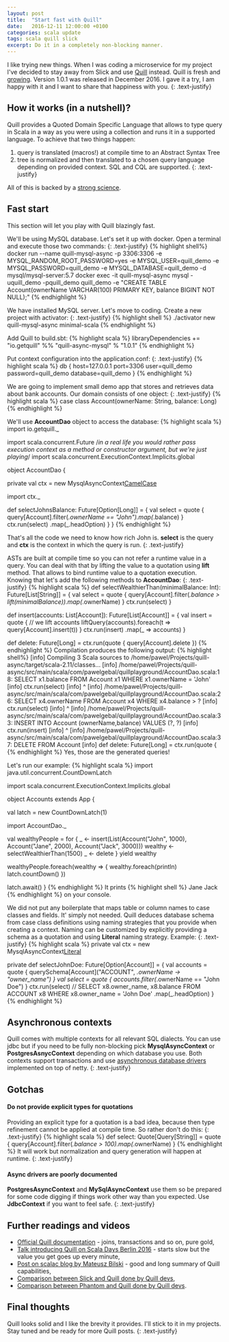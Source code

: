 ```yaml
---
layout: post
title:  "Start fast with Quill"
date:   2016-12-11 12:00:00 +0100
categories: scala update
tags: scala quill slick
excerpt: Do it in a completely non-blocking manner.
---
```

I like trying new things. When I was coding a microservice for
my project I've decided to stay away from Slick and use [Quill][quill] instead.
Quill is fresh and [growing][quill-popularity].
Version 1.0.1 was released in December 2016.
I gave it a try, I am happy with it and I want to share that happiness with you.
{: .text-justify}

## How it works (in a nutshell)?
Quill provides a Quoted Domain Specific Language that allows to
type query in Scala in a way as you were using a collection and runs it in a supported language.
To achieve that two things happen:
1. query is translated (macros!) at compile time to an Abstract Syntax Tree
2. tree is normalized and then translated to a chosen query language depending on provided context.
 SQL and CQL are supported.
 {: .text-justify}

All of this is backed by a [strong science][quill-science].

## Fast start
This section will let you play with Quill blazingly fast.

We'll be using MySQL database.
Let's set it up with docker.
Open a terminal and execute those two commands:
{: .text-justify}
{% highlight shell%}
docker run --name quill-mysql-async -p 3306:3306 -e MYSQL_RANDOM_ROOT_PASSWORD=yes -e MYSQL_USER=quill_demo -e MYSQL_PASSWORD=quill_demo -e MYSQL_DATABASE=quill_demo -d mysql/mysql-server:5.7
docker exec -it quill-mysql-async mysql -uquill_demo -pquill_demo quill_demo -e "CREATE TABLE Account(ownerName VARCHAR(100) PRIMARY KEY, balance BIGINT NOT NULL);"
{% endhighlight %}

We have installed MySQL server.
Let's move to coding.
Create a new project with activator:
{: .text-justify}
{% highlight shell %}
./activator new quill-mysql-async minimal-scala
{% endhighlight %}

Add Quill to build.sbt:
{% highlight scala %}
libraryDependencies += "io.getquill" %% "quill-async-mysql" % "1.0.1"
{% endhighlight %}

Put context configuration into the application.conf:
{: .text-justify}
{% highlight scala %}
db {
  host=127.0.0.1
  port=3306
  user=quill_demo
  password=quill_demo
  database=quill_demo
}
{% endhighlight %}

We are going to implement small demo app that stores and retrieves data about bank accounts.
Our domain consists of one object:
{: .text-justify}
{% highlight scala %}
case class Account(ownerName: String, balance: Long)
{% endhighlight %}

We'll use **AccountDao** object to access the database:
{% highlight scala %}
import io.getquill._

import scala.concurrent.Future
/*in a real life you would rather pass execution context as
  a method or constructor argument, but we're just playing*/
import scala.concurrent.ExecutionContext.Implicits.global

object AccountDao {

  private val ctx = new MysqlAsyncContext[CamelCase]("db")

  import ctx._

  def selectJohnsBalance: Future[Option[Long]] = {
    val select = quote {
      query[Account].filter(_.ownerName == "John").map(_.balance)
    }
    ctx.run(select)
      .map(_.headOption)
  }
}
{% endhighlight %}

That's all the code we need to know how rich John is.
**select** is the query and **ctx** is the context in which the query is run.
{: .text-justify}

ASTs are built at compile time so you can not refer a runtime value in a query.
You can deal with that by lifting the value to a quotation using **lift** method.
That allows to bind runtime value to a quotation execution.
Knowing that let's add the following methods to **AccountDao**:
{: .text-justify}
{% highlight scala %}
def selectWealthierThan(minimalBalance: Int): Future[List[String]] = {
  val select = quote {
    query[Account].filter(_.balance > lift(minimalBalance)).map(_.ownerName)
  }
  ctx.run(select)
}

def insert(accounts: List[Account]): Future[List[Account]] = {
  val insert = quote {
    // we lift accounts
    liftQuery(accounts).foreach(t => query[Account].insert(t))
  }
  ctx.run(insert)
     .map(_ => accounts)
}

def delete: Future[Long] = ctx.run(quote {
  query[Account].delete
})
{% endhighlight %}
Compilation produces the following output:
{% highlight shell%}
[info] Compiling 3 Scala sources to /home/pawel/Projects/quill-async/target/scala-2.11/classes...
[info] /home/pawel/Projects/quill-async/src/main/scala/com/pawelgebal/quillplayground/AccountDao.scala:18: SELECT x1.balance FROM Account x1 WHERE x1.ownerName = 'John'
[info]     ctx.run(select)
[info]            ^
[info] /home/pawel/Projects/quill-async/src/main/scala/com/pawelgebal/quillplayground/AccountDao.scala:26: SELECT x4.ownerName FROM Account x4 WHERE x4.balance > ?
[info]     ctx.run(select)
[info]            ^
[info] /home/pawel/Projects/quill-async/src/main/scala/com/pawelgebal/quillplayground/AccountDao.scala:33: INSERT INTO Account (ownerName,balance) VALUES (?, ?)
[info]     ctx.run(insert)
[info]            ^
[info] /home/pawel/Projects/quill-async/src/main/scala/com/pawelgebal/quillplayground/AccountDao.scala:37: DELETE FROM Account
[info]   def delete: Future[Long] = ctx.run(quote {
{% endhighlight %}
Yes, those are the generated queries!

Let's run our example:
{% highlight scala %}
import java.util.concurrent.CountDownLatch

import scala.concurrent.ExecutionContext.Implicits.global

object Accounts extends App {

  val latch = new CountDownLatch(1)

  import AccountDao._

  val wealthyPeople = for {
    _ <- insert(List(Account("John", 1000), Account("Jane", 2000), Account("Jack", 3000)))
    wealthy <- selectWealthierThan(1500)
    _ <- delete
  } yield wealthy

  wealthyPeople.foreach(wealthy => {
    wealthy.foreach(println)
    latch.countDown()
  })

  latch.await()
}
{% endhighlight %}
It prints
{% highlight shell %}
Jane
Jack
{% endhighlight %}
on your console.

We did not put any boilerplate that maps table or column names to case classes and fields.
It' simply not needed.
Quill deduces database schema from case class definitions using naming strategies that you provide when creating a context.
Naming can be customized by explicitly providing a schema as a quotation and using **Literal** naming strategy.
Example:
{: .text-justify}
{% highlight scala %}
private val ctx = new MysqlAsyncContext[Literal]("db")

private def selectJohnDoe: Future[Option[Account]] = {
   val accounts = quote {
     querySchema[Account]("ACCOUNT", _.ownerName -> "owner_name")
   }
   val select = quote {
     accounts.filter(_.ownerName == "John Doe")
   }
   ctx.run(select) // SELECT x8.owner_name, x8.balance FROM ACCOUNT x8 WHERE x8.owner_name = 'John Doe'
      .map(_.headOption)
}
{% endhighlight %}

## Asynchronous contexts
Quill comes with multiple contexts for all relevant SQL dialects.
You can use jdbc but if you need to be fully non-blocking pick **MysqlAsyncContext** or **PostgresAsnycContext** depending on which database you use.
Both contexts support transactions and use [asynchronous database drivers][db-async] implemented on top of netty.
{: .text-justify}
## Gotchas

#### Do not provide explicit types for quotations
Providing an explicit type for a quotation is a bad idea, because then type refinement cannot be applied at compile time.
So rather don't do this:
{: .text-justify}
{% highlight scala %}
def select: Quote[Query[String]] = quote {
    query[Account].filter(_.balance > 100).map(_.ownerName)
  }
{% endhighlight %}
It will work but normalization and query generation will happen at runtime.
{: .text-justify}

#### Async drivers are poorly documented
**PostgresAsyncContext** and **MySqlAsyncContext** use them so be prepared for some code digging
if things work other way than you expected.
Use **JdbcContext** if you want to feel safe.
{: .text-justify}


## Further readings and videos
* [Official Quill documentation][quill] - joins, transactions and so on, pure gold,
* [Talk introducing Quill on Scala Days Berlin 2016][quill-video] - starts slow but the value you get goes up every minute,
* [Post on scalac blog by Mateusz Bilski][scalac-blog] - good and long summary of Quill capabilities,
* [Comparison between Slick and Quill done by Quill devs][quill-slick],
* [Comparison between Phantom and Quill done by Quill devs][quill-cassandra].


## Final thoughts
Quill looks solid and I like the brevity it provides.
I'll stick to it in my projects.
Stay tuned and be ready for more Quill posts.
{: .text-justify}

[quill]:https://github.com/getquill
[quill-popularity]:https://scala.libhunt.com/project/quill
[quill-science]:http://homepages.inf.ed.ac.uk/wadler/papers/qdsl/qdsl.pdf
[akka-http-quill-async]:https://github.com/pgebal
[db-async]:https://github.com/mauricio/postgresql-async
[async-pool]:https://github.com/mauricio/postgresql-async/blob/master/db-async-common/src/main/scala/com/github/mauricio/async/db/pool/PoolConfiguration.scala
[quill-cassandra]:https://github.com/getquill/quill/blob/master/CASSANDRA.md
[quill-slick]:https://github.com/getquill/quill/blob/master/SLICK.md
[quill-video]:https://www.youtube.com/watch?v=nqSYccoSeio
[scalac-blog]:https://blog.scalac.io/2016/07/21/compile-time-queries-with-quill.html
